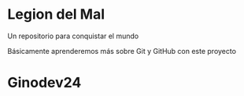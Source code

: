 # Legion del Mal
Un repositorio para conquistar el mundo

Básicamente aprenderemos más sobre Git y GitHub con este proyecto


# Ginodev24